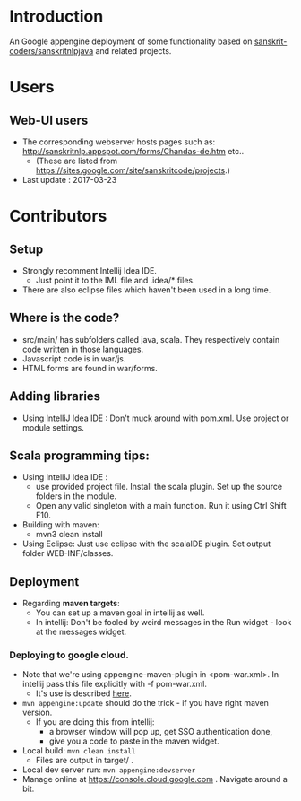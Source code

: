 # Introduction
An Google appengine deployment of some functionality based on [sanskrit-coders/sanskritnlpjava](https://github.com/sanskrit-coders/sanskritnlpjava) and related projects.

# Users
## Web-UI users
* The corresponding webserver hosts pages such as: <http://sanskritnlp.appspot.com/forms/Chandas-de.htm> etc..
    * (These are listed from <https://sites.google.com/site/sanskritcode/projects>.)
* Last update : 2017-03-23

# Contributors
## Setup
* Strongly recomment Intellij Idea IDE.
  * Just point it to the IML file and .idea/* files.
* There are also eclipse files which haven't been used in a long time.

## Where is the code?
* src/main/ has subfolders called java, scala. They respectively contain code written in those languages.
* Javascript code is in war/js.
* HTML forms are found in war/forms.

## Adding libraries
* Using IntelliJ Idea IDE : Don't muck around with pom.xml. Use project or module settings.

## Scala programming tips:
* Using IntelliJ Idea IDE :
  * use provided project file. Install the scala plugin. Set up the source folders in the module.
  * Open any valid singleton with a main function. Run it using Ctrl Shift F10.
* Building with maven:
  * mvn3 clean install
* Using Eclipse: Just use eclipse with the scalaIDE plugin. Set output folder WEB-INF/classes.

## Deployment
* Regarding **maven targets**:
  * You can set up a maven goal in intellij as well.
  * In intellij: Don't be fooled by weird messages in the Run widget - look at the messages widget.

### Deploying to google cloud.
* Note that we're using appengine-maven-plugin in <pom-war.xml>. In intellij pass this file explicitly with -f pom-war.xml.
  * It's use is described [here](https://cloud.google.com/appengine/docs/standard/java/tools/maven).
* `mvn appengine:update` should do the trick - if you have right maven version.
  * If you are doing this from intellij:
    * a browser window will pop up, get SSO authentication done,
    * give you a code to paste in the maven widget.
* Local build: `mvn clean install`
  * Files are output in target/ .
* Local dev server run: `mvn appengine:devserver`
* Manage online at <https://console.cloud.google.com> . Navigate around a bit.


